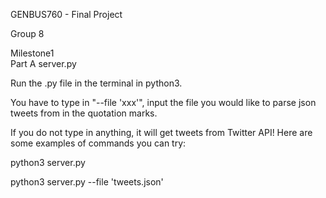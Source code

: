 GENBUS760 - Final Project 

Group 8

Milestone1  
Part A server.py   

Run the .py file in the terminal in python3.

You have to type in "--file 'xxx'", input the file you would like to parse json tweets from in the quotation marks.

If you do not type in anything, it will get tweets from Twitter API! Here are some examples of commands you can try:

python3 server.py

python3 server.py --file 'tweets.json'

